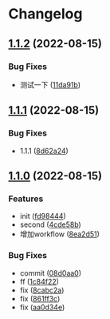 # Changelog

## [1.1.2](https://github.com/xgChange/basic-package/compare/v1.1.1...v1.1.2) (2022-08-15)


### Bug Fixes

* 测试一下 ([11da91b](https://github.com/xgChange/basic-package/commit/11da91b6fe7c4d432ae650e322a0bf317b870b1a))

## [1.1.1](https://github.com/xgChange/basic-package/compare/v1.1.0...v1.1.1) (2022-08-15)


### Bug Fixes

* 1.1.1 ([8d62a24](https://github.com/xgChange/basic-package/commit/8d62a245318b0de5dad1e017f51cac549e9703ee))

## [1.1.0](https://github.com/xgChange/basic-package/compare/v1.0.5...v1.1.0) (2022-08-15)


### Features

* init ([fd98444](https://github.com/xgChange/basic-package/commit/fd98444c3bef4417fe6f745e9673866280dc0372))
* second ([4cde58b](https://github.com/xgChange/basic-package/commit/4cde58bbcbf6b746b5dd07ee988d073c2fd1e811))
* 增加workflow ([8ea2d51](https://github.com/xgChange/basic-package/commit/8ea2d51c5c0ca4fd28d1745197c89c995cd4b93d))


### Bug Fixes

* commit ([08d0aa0](https://github.com/xgChange/basic-package/commit/08d0aa0117543bc1ec2af65d3c13f544782e3e59))
* ff ([1c84f22](https://github.com/xgChange/basic-package/commit/1c84f22e0fb189f1afa32f0ec3700f7e382ad507))
* fix ([8cabc2a](https://github.com/xgChange/basic-package/commit/8cabc2a2357dd6ce0348307851160b870caaf3a9))
* fix ([861ff3c](https://github.com/xgChange/basic-package/commit/861ff3cee8f9aee2619a8396b88aa6a785556f31))
* fix ([aa0d34e](https://github.com/xgChange/basic-package/commit/aa0d34ee639fd31193b0c42f89601b487187fb0e))
